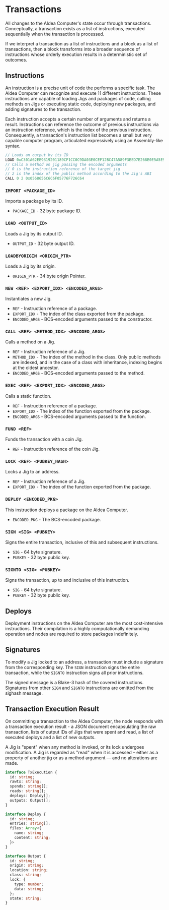 # Transactions

All changes to the Aldea Computer's state occur through transactions. Conceptually, a transaction exists as a list of instructions, executed sequentially when the transaction is processed.

If we interpret a transaction as a list of instructions and a block as a list of transactions, then a block transforms into a broader sequence of instructions whose orderly execution results in a deterministic set of outcomes.

## Instructions

An instruction is a precise unit of code the performs a specific task. The Aldea Computer can recognize and execute 11 different instructions. These instructions are capable of loading Jigs and packages of code, calling methods on Jigs or executing static code, deploying new packages, and adding signatures to the transaction.

Each instruction accepts a certain number of arguments and returns a result. Instructions can reference the outcome of previous instructions via an instruction reference, which is the index of the previous instruction. Consequently, a transaction's instruction list becomes a small but very capable computer program, articulated expressively using an Assembly-like syntax.

```ts
// Loads an output by its ID
LOAD 0xC301A62EE9319201189CF1CC0C9DA03E0CEF12BC47A589F3EED7E268E0E5A5E9
// Calls a method on jig passing the encoded arguments
// 0 is the instruction reference of the target jig
// 2 is the index of the public method according to the Jig's ABI
CALL 0 2 0x0568656C6C6F05776F726C64
```

### `IMPORT <PACKAGE_ID>`

Imports a package by its ID.

-	`PACKAGE_ID` - 32 byte package ID.

### `LOAD <OUTPUT_ID>`

Loads a Jig by its output ID.

- `OUTPUT_ID` - 32 byte output ID.

### `LOADBYORIGIN <ORIGIN_PTR>`

Loads a Jig by its origin.

- `ORIGIN_PTR` - 34 byte origin Pointer.

### `NEW <REF> <EXPORT_IDX> <ENCODED_ARGS>`

Instantiates a new Jig.

- `REF` - Instruction reference of a package.
- `EXPORT_IDX` - The index of the class exported from the package.
- `ENCODED_ARGS` - BCS-encoded arguments passed to the constructor.

### `CALL <REF> <METHOD_IDX> <ENCODED_ARGS>`

Calls a method on a Jig.

- `REF` - Instruction reference of a Jig.
- `METHOD_IDX` - The index of the method in the class. Only public methods are indexed, and in the case of a class with inheritance, indexing begins at the oldest ancestor.
- `ENCODED_ARGS` - BCS-encoded arguments passed to the method.

### `EXEC <REF> <EXPORT_IDX> <ENCODED_ARGS>`

Calls a static function.

- `REF` - Instruction reference of a package.
- `EXPORT_IDX` - The index of the function exported from the package.
- `ENCODED_ARGS` - BCS-encoded arguments passed to the function.

### `FUND <REF>`

Funds the transaction with a coin Jig.

- `REF` - Instruction reference of the coin Jig.

### `LOCK <REF> <PUBKEY_HASH>`

Locks a Jig to an address.

- `REF` - Instruction reference of a Jig.
- `EXPORT_IDX` - The index of the function exported from the package.

### `DEPLOY <ENCODED_PKG>`

This instruction deploys a package on the Aldea Computer.

- `ENCODED_PKG` - The BCS-encoded package.

### `SIGN <SIG> <PUBKEY>`

Signs the entire transaction, inclusive of this and subsequent instructions.

- `SIG` - 64 byte signature.
- `PUBKEY` - 32 byte public key.

### `SIGNTO <SIG> <PUBKEY>`

Signs the transaction, up to and inclusive of this instruction.

- `SIG` - 64 byte signature.
- `PUBKEY` - 32 byte public key.

## Deploys

Deployment instructions on the Aldea Computer are the most cost-intensive instructions. Their compilation is a highly computationally demanding operation and nodes are required to store packages indefinitely.

## Signatures

To modify a Jig locked to an address, a transaction must include a signature from the corresponding key. The `SIGN` instruction signs the entire transaction, while the `SIGNTO` instruction signs all prior instructions.

The signed message is a Blake-3 hash of the covered instructions. Signatures from other `SIGN` and `SIGNTO` instructions are omitted from the sighash message.

## Transaction Execution Result

On committing a transaction to the Aldea Computer, the node responds with a transaction execution result - a JSON document encapsulating the raw transaction, lists of output IDs of Jigs that were spent and read, a list of executed deploys and a list of new outputs.

A Jig is "spent" when any method is invoked, or its lock undergoes modification. A Jig is regarded as "read" when it is accessed – either as a property of another jig or as a method argument — and no alterations are made.

```ts
interface TxExecution {
  id: string;
  rawtx: string;
  spends: string[];
  reads: string[];
  deploys: Deploy[];
  outputs: Output[];
}

interface Deploy {
  id: string;
  entries: string[];
  files: Array<{
    name: string;
    content: string;
  }>
}

interface Output {
  id: string;
  origin: string;
  location: string;
  class: string;
  lock: {
    type: number;
    data: string;
  };
  state: string;
}
```